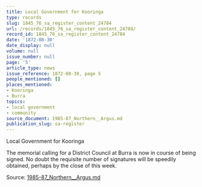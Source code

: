 ```yaml
---
title: Local Government for Kooringa
type: records
slug: 1845_76_sa_register_content_24784
url: /records/1845_76_sa_register_content_24784/
record_id: 1845_76_sa_register_content_24784
date: '1872-08-30'
date_display: null
volume: null
issue_number: null
page: '5'
article_type: news
issue_reference: 1872-08-30, page 5
people_mentioned: []
places_mentioned:
- Kooringa
- Burra
topics:
- local government
- community
source_document: 1985-87_Northern__Argus.md
publication_slug: sa-register
---
```


Local Government for Kooringa

The memorial calling for a District Council at Burra is now in course of being signed.  No doubt the requisite number of signatures will be speedily obtained, perhaps by the close of this week.

Source: [1985-87_Northern__Argus.md](/downloads/markdown/1985-87_Northern__Argus.md)
